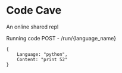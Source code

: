 # Code Cave
An online shared repl

Running code
POST - /run/{language_name}
```
{
    Language: "python",
    Content: "print 52"
}
```
